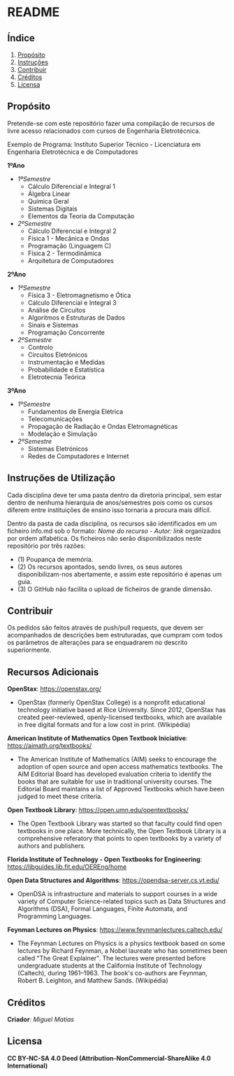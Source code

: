  # README

  ## Índice
  
  1. [Propósito](#propósito)
  2. [Instruções](#instruções)
  3. [Contribuir](#contribuir)
  4. [Créditos](créditos)
  5. [Licensa](#licensa)

  ## Propósito
  
  Pretende-se com este repositório fazer uma compilação de recursos de livre acesso relacionados com cursos de Engenharia Eletrotécnica. 

  Exemplo de Programa: Instituto Superior Técnico - Licenciatura em Engenharia Eletrotécnica e de Computadores

  **1ºAno**
  - *1ºSemestre*
    - Cálculo Diferencial e Integral 1
    - Álgebra Linear
    - Química Geral
    - Sistemas Digitais
    - Elementos da Teoria da Computação
  - *2ºSemestre*
    - Cálculo Diferencial e Integral 2
    - Física 1 - Mecânica e Ondas
    - Programação (Linguagem C)
    - Física 2 - Termodinâmica
    - Arquitetura de Computadores   

  **2ºAno**
  - *1ºSemestre*
    - Física 3 - Eletromagnetismo e Ótica
    - Cálculo Diferencial e Integral 3
    - Análise de Circuitos
    - Algoritmos e Estruturas de Dados
    - Sinais e Sistemas
    - Programação Concorrente   
  - *2ºSemestre*
    - Controlo
    - Circuitos Eletrónicos
    - Instrumentação e Medidas
    - Probabilidade e Estatística
    - Eletrotecnia Teórica    
 
  **3ºAno**
  - *1ºSemestre*
    - Fundamentos de Energia Elétrica
    - Telecomunicações
    - Propagação de Radiação e Ondas Eletromagnéticas
    - Modelação e Simulação 
  - *2ºSemestre*
    - Sistemas Eletrónicos
    - Redes de Computadores e Internet

  ## Instruções de Utilização

  Cada disciplina deve ter uma pasta dentro da diretoria principal, sem estar dentro de nenhuma hierarquia de anos/semestres pois como os cursos diferem entre instituições de ensino isso tornaria a procura mais difícil. 


  Dentro da pasta de cada disciplina, os recursos são identificados em um ficheiro info.md sob o formato: *Nome do recurso - Autor: link* organizados por ordem alfabética. Os ficheiros não serão disponibilizados neste repositório por três razões: 
  - (1) Poupança de memória. 
  - (2) Os recursos apontados, sendo livres, os seus autores disponibilizam-nos abertamente, e assim este repositório é apenas um guia.
  - (3) O GitHub não facilita o upload de ficheiros de grande dimensão.

  ## Contribuir

  Os pedidos são feitos através de push/pull requests, que devem ser acompanhados de descrições bem estruturadas, que cumpram com todos os parâmetros de alterações para se enquadrarem no descrito superiormente. 

  ## Recursos Adicionais

  **OpenStax**: https://openstax.org/
  - OpenStax (formerly OpenStax College) is a nonprofit educational technology initiative based at Rice University. Since 2012, OpenStax has created peer-reviewed, openly-licensed textbooks, which are available in free digital formats and for a low cost in print. (Wikipédia)

  **American Institute of Mathematics Open Textbook Iniciative**: https://aimath.org/textbooks/

  - The American Institute of Mathematics (AIM) seeks to encourage the adoption of open source and open access mathematics textbooks. The AIM Editorial Board has developed evaluation criteria to identify the books that are suitable for use in traditional university courses. The Editorial Board maintains a list of Approved Textbooks which have been judged to meet these criteria.

  **Open Textbook Library**: https://open.umn.edu/opentextbooks/

  - The Open Textbook Library was started so that faculty could find open textbooks in one place. More technically, the Open Textbook Library is a comprehensive referatory that points to open textbooks by a variety of authors and publishers.

  **Florida Institute of Technology - Open Textbooks for Engineering**: https://libguides.lib.fit.edu/OEREng/home

  **Open Data Structures and Algorithms**: https://opendsa-server.cs.vt.edu/

  - OpenDSA is infrastructure and materials to support courses in a wide variety of Computer Science-related topics such as Data Structures and Algorithms (DSA), Formal Languages, Finite Automata, and Programming Languages.

  **Feynman Lectures on Physics**: https://www.feynmanlectures.caltech.edu/

  - The Feynman Lectures on Physics is a physics textbook based on some lectures by Richard Feynman, a Nobel laureate who has sometimes been called "The Great Explainer". The lectures were presented before undergraduate students at the California Institute of Technology (Caltech), during 1961–1963. The book's co-authors are Feynman, Robert B. Leighton, and Matthew Sands. (Wikipédia)

  ## Créditos

  **Criador**: *Miguel Matias*

  ## Licensa
  **CC BY-NC-SA 4.0 Deed (Attribution-NonCommercial-ShareAlike 4.0 International)**
